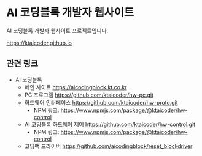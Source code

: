 # AI 코딩블록 개발자 웹사이트

AI 코딩블록 개발자 웹사이트 프로젝트입니다.

https://ktaicoder.github.io

## 관련 링크

- AI 코딩블록
  - 메인 사이트 https://aicodingblock.kt.co.kr
  - PC 프로그램 https://github.com/ktaicoder/hw-pc.git
  - 하드웨어 인터페이스 https://github.com/ktaicoder/hw-proto.git
    - NPM 링크: https://www.npmjs.com/package/@ktaicoder/hw-control
  - AI 코딩블록 하드웨어 제어 https://github.com/ktaicoder/hw-control.git
    - NPM 링크: https://www.npmjs.com/package/@ktaicoder/hw-control
  - 코딩팩 드라이버 https://github.com/aicodingblock/reset_blockdriver
